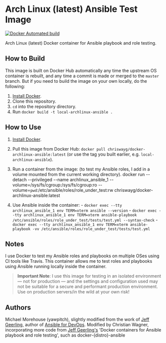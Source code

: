 # Arch Linux (latest) Ansible Test Image

[![Docker Automated build]()]()

Arch Linux (latest) Docker container for Ansible playbook and role testing.

## How to Build

This image is built on Docker Hub automatically any time the upstream OS container is rebuilt, and any time a commit is made or merged to the `master` branch. But if you need to build the image on your own locally, do the following:

  1. [Install Docker](https://docs.docker.com/engine/installation/).
  2. Clone this repository.
  2. `cd` into the repository directory.
  3. Run `docker build -t local-archlinux-ansible .`

## How to Use

  1. [Install Docker](https://docs.docker.com/engine/installation/).
  2. Pull this image from Docker Hub: `docker pull chriswayg/docker-archlinux-ansible:latest` (or use the tag you built earlier, e.g. `local-archlinux-ansible`).
  3. Run a container from the image: (to test my Ansible roles, I add in a volume mounted from the current working directory).
          docker run --detach --privileged --name archlinux_ansible_1 --volume=/sys/fs/cgroup:/sys/fs/cgroup:ro --volume=`pwd`:/etc/ansible/roles/role_under_test:rw chriswayg/docker-archlinux-ansible:latest

  4. Use Ansible inside the container:
    - `docker exec --tty archlinux_ansible_1 env TERM=xterm ansible --version`
    - `docker exec --tty archlinux_ansible_1 env TERM=xterm ansible-playbook /etc/ansible/roles/role_under_test/tests/test.yml --syntax-check`
    - `docker exec --tty archlinux_ansible_1 env TERM=xterm ansible-playbook -vv /etc/ansible/roles/role_under_test/tests/test.yml`

## Notes

I use Docker to test my Ansible roles and playbooks on multiple OSes using CI tools like Travis. This container allows me to test roles and playbooks using Ansible running locally inside the container.

> **Important Note**: I use this image for testing in an isolated environment — not for production — and the settings and configuration used may not be suitable for a secure and performant production environment. Use on production servers/in the wild at your own risk!

## Authors

Michael Morehouse (yawpitch), slightly modified from the work of [Jeff Geerling](http://jeffgeerling.com/), author of [Ansible for DevOps](https://www.ansiblefordevops.com/).
Modified by Christian Wagner, incorporating more code from [Jeff Geerling's](https://github.com/geerlingguy) 'Docker containers for Ansible playbook and role testing', such as docker-{distro}-ansible
